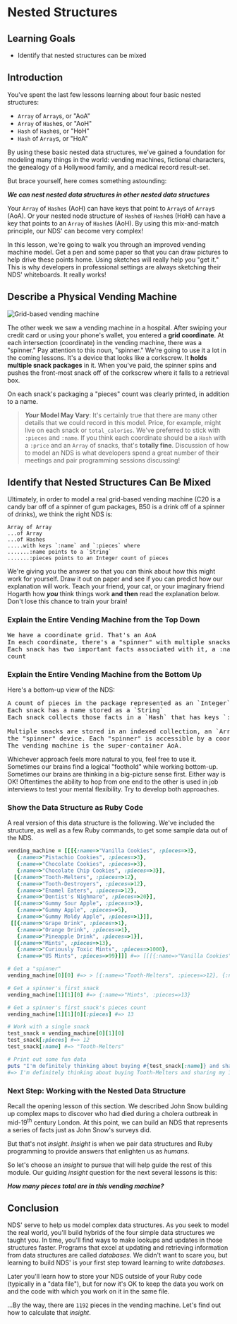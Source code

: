 # Nested Structures

## Learning Goals

- Identify that nested structures can be mixed

## Introduction

You've spent the last few lessons learning about four basic nested structures:

* `Array` of `Array`s, or "AoA"
* `Array` of `Hash`es, or "AoH"
* `Hash` of `Hash`es, or "HoH"
* `Hash` of `Array`s, or "HoA"

By using these basic nested data structures, we've gained a foundation for
modeling many things in the world: vending machines, fictional characters,
the genealogy of a Hollywood family, and a medical record result-set.

But brace yourself, here comes something astounding:

***We can nest nested data structures in other nested data structures***

Your `Array` of `Hashes` (AoH) can have keys that point to `Array`s of `Array`s
(AoA). Or your nested node structure of `Hash`es of `Hash`es (HoH) can have a
key that points to an `Array` of `Hash`es (AoH). By using this mix-and-match
principle, our NDS' can become very complex!

In this lesson, we're going to walk you through an improved vending
machine model. Get a pen and some paper so that you can draw
pictures to help drive these points home. Using sketches will really
help you "get it." This is why developers in professional settings are
always sketching their NDS' whiteboards. It really works!

## Describe a Physical Vending Machine

![Grid-based vending machine](https://curriculum-content.s3.amazonaws.com/programming-univbasics-5/nested-arrays-lab/vending_grid.png)

The other week we saw a vending machine in a hospital. After swiping your
credit card or using your phone's wallet, you entered a **grid coordinate**.
At each intersection (coordinate) in the vending machine, there was a
"spinner." Pay attention to this noun, "spinner." We're going to use it a lot
in the coming lessons. It's a device that looks like a corkscrew. It **holds
multiple snack packages** in it.  When you've paid, the spinner spins and
pushes the front-most snack off of the corkscrew where it falls to a retrieval
box.

On each snack's packaging a "pieces" count was clearly printed, in addition to
a name.

> **_Your_ Model May Vary**: It's certainly true that there are many other
> details that we could record in this model. Price, for example, might live on
> each snack or `total_calories`. We've preferred to stick with `:pieces` and
> `:name`. If you think each coordinate should be a `Hash` with a `:price` and
> an `Array` of snacks, that's **totally fine**. Discussion of how to model an
> NDS is what developers spend a great number of their meetings and pair
> programming sessions discussing!

## Identify that Nested Structures Can Be Mixed

Ultimately, in order to model a real grid-based vending machine (C20 is a candy
bar off of a spinner of gum packages, B50 is a drink off of a spinner of
drinks), we think the right NDS is:

```text
Array of Array
...of Array
...of Hashes
.....with keys `:name` and `:pieces` where
.......:name points to a `String`
.......:pieces points to an Integer count of pieces
```

We're giving you the answer so that you can think about how this might work for
yourself. Draw it out on paper and see if you can predict how our explanation
will work. Teach your friend, your cat, or your imaginary friend Hogarth how ***you***
think things work **and then** read the explanation below. Don't lose this chance
to train your brain!

### Explain the Entire Vending Machine from the Top Down

<pre>
We have a coordinate grid. That's an AoA
In each coordinate, there's a "spinner" with multiple snacks
Each snack has two important facts associated with it, a :name and a :piece
count
</pre>

### Explain the Entire Vending Machine from the Bottom Up

Here's a bottom-up view of the NDS:

<pre>
A count of pieces in the package represented as an `Integer`
Each snack has a name stored as a `String`
Each snack collects those facts in a `Hash` that has keys `:name` and `:count`.

Multiple snacks are stored in an indexed collection, an `Array` that represents
the "spinner" device. Each "spinner" is accessible by a coordinate within an AoA "grid."
The vending machine is the super-container AoA.
</pre>

Whichever approach feels more natural to you, feel free to use it. Sometimes
our brains find a logical "foothold" while working bottom-up. Sometimes our
brains are thinking in a big-picture sense first. Either way is OK! Oftentimes
the ability to hop from one end to the other is used in job interviews to test
your mental flexibility. Try to develop both approaches.

### Show the Data Structure as Ruby Code

A real version of this data structure is the following. We've included the
structure, as well as a few Ruby commands, to get some sample data out of
the NDS.

```ruby
vending_machine = [[[{:name=>"Vanilla Cookies", :pieces=>3},
   {:name=>"Pistachio Cookies", :pieces=>3},
   {:name=>"Chocolate Cookies", :pieces=>3},
   {:name=>"Chocolate Chip Cookies", :pieces=>3}],
  [{:name=>"Tooth-Melters", :pieces=>12},
   {:name=>"Tooth-Destroyers", :pieces=>12},
   {:name=>"Enamel Eaters", :pieces=>12},
   {:name=>"Dentist's Nighmare", :pieces=>20}],
  [{:name=>"Gummy Sour Apple", :pieces=>3},
   {:name=>"Gummy Apple", :pieces=>5},
   {:name=>"Gummy Moldy Apple", :pieces=>1}]],
 [[{:name=>"Grape Drink", :pieces=>1},
   {:name=>"Orange Drink", :pieces=>1},
   {:name=>"Pineapple Drink", :pieces=>1}],
  [{:name=>"Mints", :pieces=>13},
   {:name=>"Curiously Toxic Mints", :pieces=>1000},
   {:name=>"US Mints", :pieces=>99}]]] #=> [[[{:name=>"Vanilla Cookies", :pieces=>3}, {:name=>"Pistachio Cookies", :pieces=>3}, {:name=>"Chocolate Cookies", :pieces=>3}, {:name=>"Chocolate Chip Cookies", :pieces=>3}], [{:name=>"Tooth-Melters", :pieces=>12}, {:name=>"Tooth-Destroyers", :pieces=>12}, {:name=>"Enamel Eaters", :pieces=>12}, {:name=>"Dentist's Nighmare", :pieces=>20}], [{:name=>"Gummy Sour Apple", :pieces=>3}, {:name=>"Gummy Apple", :pieces=>5}, {:name=>"Gummy Moldy Apple", :pieces=>1}]], [[{:name=>"Grape Drink", :pieces=>1}, {:name=>"Orange Drink", :pieces=>1}, {:name=>"Pineapple Drink", :pieces=>1}], [{:name=>"Mints", :pieces=>13}, {:name=>"Curiously Toxic Mints", :pieces=>1000}, {:name=>"US Mints", :pieces=>99}]]]

# Get a "spinner"
vending_machine[0][0] #=> > [{:name=>"Tooth-Melters", :pieces=>12}, {:name=>"Tooth-Destroyers", :pieces=>12}, {:name=>"Enamel Eaters", :pieces=>12}, {:name=>"Dentist's Nighmare", :pieces=>20}]

# Get a spinner's first snack
vending_machine[1][1][0] #=> {:name=>"Mints", :pieces=>13}

# Get a spinner's first snack's pieces count
vending_machine[1][1][0][:pieces] #=> 13

# Work with a single snack
test_snack = vending_machine[0][1][0]
test_snack[:pieces] #=> 12
test_snack[:name] #=> "Tooth-Melters"

# Print out some fun data
puts "I'm definitely thinking about buying #{test_snack[:name]} and sharing my #{test_snack[:pieces]}"
#=> I'm definitely thinking about buying Tooth-Melters and sharing my 12
```

### Next Step: Working with the Nested Data Structure

Recall the opening lesson of this section. We described John Snow building up
complex maps to discover who had died during a cholera outbreak in
mid-19<sup>th</sup> century London. At this point, we can build an NDS that
represents a series of facts just as John Snow's surveys did.

But that's not _insight_. _Insight_ is when we pair data structures and Ruby
programming to provide answers that enlighten us as _humans_.

So let's choose an _insight_ to pursue that will help guide the rest of this
module.  Our guiding _insight_ question for the next several lessons is this:

***How many pieces total are in this vending machine?***

## Conclusion

NDS' serve to help us model complex data structures. As you seek to model the
real world, you'll build hybrids of the four simple data structures we taught
you. In time, you'll find ways to make lookups and updates in those structures
faster. Programs that excel at updating and retrieving information from data
structures are called _databases_. We didn't want to scare you, but learning to
build NDS' is your first step toward learning to write _databases_.

Later you'll learn how to store your NDS outside of your Ruby code (typically
in a "data file"), but for now it's OK to keep the data you work on and the
code with which you work on it in the same file.

...By the way, there are `1192` pieces in the vending machine.  Let's find out
how to calculate that _insight_.
